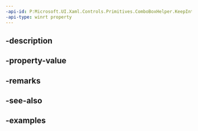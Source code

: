 ```yaml
---
-api-id: P:Microsoft.UI.Xaml.Controls.Primitives.ComboBoxHelper.KeepInteriorCornersSquareProperty
-api-type: winrt property
---
```


## -description

## -property-value

## -remarks

## -see-also

## -examples

